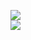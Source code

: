 [![](https://img.shields.io/badge/Made%20With-Github%20Spray-lightgrey.svg?style=for-the-badge&logo=github)](https://github.com/Annihil/github-spray#6240)  
[![](https://i.imgur.com/2DrTn0Z.gif)](https://github.com/Annihil/github-spray)